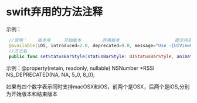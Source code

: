 # swift弃用的方法注释

示例：

````swift
 //说明：    版本号     开始版本        弃用版本                     提示内容
 @available(iOS, introduced=2.0, deprecated=9.0, message="Use -[UIViewController preferredStatusBarStyle]")
 //方法名
 public func setStatusBarStyle(statusBarStyle: UIStatusBarStyle, animated: Bool)
````


示例：@property(retain, readonly, nullable) NSNumber *RSSI NS_DEPRECATED(NA, NA, 5_0, 8_0);

如果有四个数字表示同时支持macOSX和iOS，前两个是OSX，后两个是iOS,分别为开始版本和结束版本
